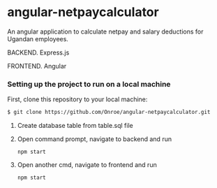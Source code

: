 # angular-netpaycalculator
An angular application to calculate netpay and salary deductions for Ugandan employees. 

BACKEND. Express.js

FRONTEND. Angular

### Setting up the project to run on a local machine
First, clone this repository to your local machine:

```sh
$ git clone https://github.com/Onroe/angular-netpaycalculator.git
```


1. Create database table from  table.sql file
2. Open command prompt, navigate to backend and run
   ```
   npm start
   ```
3. Open another cmd, navigate to frontend and run

   ```
   npm start
   
   ```